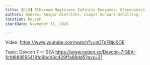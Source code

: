 ```yaml
---
title: [CLS] Ethereum Magicians Infinite Endgames: Ethconomics
authors: Anders, Ansgar Dietrichs, Caspar Schwarz-Schilling
location: Devcon
startDate: November 15, 2024

---
```


Video: <https://www.youtube.com/watch?v=bOTdFBjo0OE>

Topic: Devcon 7 — SEA <https://www.notion.so/Devcon-7-SEA-1cfd9895554181d6bdd3c429f1a88dd5?pvs=21>